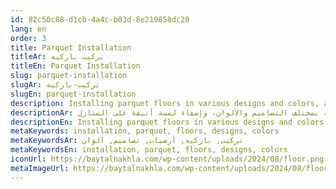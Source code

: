 ```yaml
---
id: 82c50c88-d1cb-4a4c-b03d-8e219858dc20
lang: en
order: 3
title: Parquet Installation
titleAr: تركيب باركيه
titleEn: Parquet Installation
slug: parquet-installation
slugAr: تركيب-باركيه
slugEn: parquet-installation
description: Installing parquet floors in various designs and colors, adding an elegant touch to homes.
descriptionAr: تركيب أرضيات الباركيه بمختلف التصاميم والألوان، وإضفاء لمسة أنيقة على المنازل.
descriptionEn: Installing parquet floors in various designs and colors, adding an elegant touch to homes.
metaKeywords: installation, parquet, floors, designs, colors
metaKeywordsAr: تركيب, باركيه, أرضيات, تصاميم, ألوان
metaKeywordsEn: installation, parquet, floors, designs, colors
iconUrl: https://baytalnakhla.com/wp-content/uploads/2024/08/floor.png
metaImageUrl: https://baytalnakhla.com/wp-content/uploads/2024/08/floor.png
---
```

